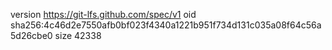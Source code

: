 version https://git-lfs.github.com/spec/v1
oid sha256:4c46d2e7550afb0bf023f4340a1221b951f734d131c035a08f64c56a5d26cbe0
size 42338
